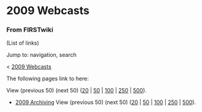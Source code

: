 # 2009 Webcasts

### From FIRSTwiki

(List of links)

Jump to: navigation, search

&lt; [2009 Webcasts](/index.php?title=2009_Webcasts&redirect=no "2009
Webcasts" )  

The following pages link to here:

View (previous 50) (next 50)
([20](/index.php?title=Special:Whatlinkshere/2009_Webcasts&limit=20&from=0
"Special:Whatlinkshere/2009 Webcasts" ) |
[50](/index.php?title=Special:Whatlinkshere/2009_Webcasts&limit=50&from=0
"Special:Whatlinkshere/2009 Webcasts" ) |
[100](/index.php?title=Special:Whatlinkshere/2009_Webcasts&limit=100&from=0
"Special:Whatlinkshere/2009 Webcasts" ) |
[250](/index.php?title=Special:Whatlinkshere/2009_Webcasts&limit=250&from=0
"Special:Whatlinkshere/2009 Webcasts" ) |
[500](/index.php?title=Special:Whatlinkshere/2009_Webcasts&limit=500&from=0
"Special:Whatlinkshere/2009 Webcasts" )).

  * [2009 Archiving](2009_Archiving "2009 Archiving" )
View (previous 50) (next 50)
([20](/index.php?title=Special:Whatlinkshere/2009_Webcasts&limit=20&from=0
"Special:Whatlinkshere/2009 Webcasts" ) |
[50](/index.php?title=Special:Whatlinkshere/2009_Webcasts&limit=50&from=0
"Special:Whatlinkshere/2009 Webcasts" ) |
[100](/index.php?title=Special:Whatlinkshere/2009_Webcasts&limit=100&from=0
"Special:Whatlinkshere/2009 Webcasts" ) |
[250](/index.php?title=Special:Whatlinkshere/2009_Webcasts&limit=250&from=0
"Special:Whatlinkshere/2009 Webcasts" ) |
[500](/index.php?title=Special:Whatlinkshere/2009_Webcasts&limit=500&from=0
"Special:Whatlinkshere/2009 Webcasts" )).

